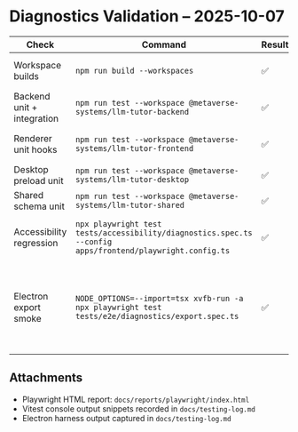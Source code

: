 # Diagnostics Validation – 2025-10-07

| Check | Command | Result | Notes |
| --- | --- | --- | --- |
| Workspace builds | `npm run build --workspaces` | ✅ | All packages compiled; desktop bundler output verified. |
| Backend unit + integration | `npm run test --workspace @metaverse-systems/llm-tutor-backend` | ✅ | Contract and retention suites green. |
| Renderer unit hooks | `npm run test --workspace @metaverse-systems/llm-tutor-frontend` | ✅ | New `useDiagnostics` unit tests exercised bridge behaviour. |
| Desktop preload unit | `npm run test --workspace @metaverse-systems/llm-tutor-desktop` | ✅ | IPC bridge coverage passes. |
| Shared schema unit | `npm run test --workspace @metaverse-systems/llm-tutor-shared` | ✅ | Schema expectations unchanged. |
| Accessibility regression | `npx playwright test tests/accessibility/diagnostics.spec.ts --config apps/frontend/playwright.config.ts` | ✅ | Preview server launched via Playwright `webServer`; artefacts in `docs/reports/playwright`. |
| Electron export smoke | `NODE_OPTIONS=--import=tsx xvfb-run -a npx playwright test tests/e2e/diagnostics/export.spec.ts` | ✅ | Custom launcher (`tests/e2e/tools/electron-launcher.cjs`) remaps `--remote-debugging-port=0`, allowing the Playwright Electron harness to complete the JSONL export workflow. |

## Attachments

- Playwright HTML report: `docs/reports/playwright/index.html`
- Vitest console output snippets recorded in `docs/testing-log.md`
- Electron harness output captured in `docs/testing-log.md`
